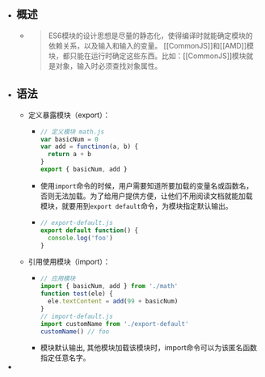 - ## 概述
	- > ES6模块的设计思想是尽量的静态化，使得编译时就能确定模块的依赖关系，以及输入和输入的变量。
	  [[CommonJS]]和[[AMD]]模块，都只能在运行时确定这些东西。比如：[[CommonJS]]模块就是对象，输入时必须查找对象属性。
- ## 语法
	- 定义暴露模块（export）：
		- ```js
		  // 定义模块 math.js
		  var basicNum = 0
		  var add = functinon(a, b) {
		    return a + b
		  }
		  export { basicNum, add }
		  ```
		- 使用`import`命令的时候，用户需要知道所要加载的变量名或函数名，否则无法加载。为了给用户提供方便，让他们不用阅读文档就能加载模块，就要用到`export default`命令，为模块指定默认输出。
		- ```js
		  // export-default.js
		  export default function() {
		    console.log('foo')
		  }
		  ```
	- 引用使用模块（import）：
		- ```js
		  // 应用模块
		  import { basicNum, add } from './math'
		  function test(ele) {
		    ele.textContent = add(99 + basicNum)
		  }
		  // import-default.js
		  import customName from './export-default'
		  customName() // foo
		  ```
		- 模块默认输出, 其他模块加载该模块时，import命令可以为该匿名函数指定任意名字。
-